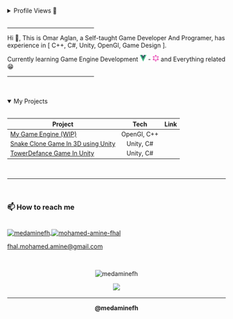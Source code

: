 <br/>

<details>
<summary>Profile Views 👀 </summary>
<br>
<p > <img src="https://komarev.com/ghpvc/?username=Omaranwa&label=Profile%20views&color=0e75b6&style=flat" alt="medaminefh" /> </p>
</details>
<br/>
<hr width="200px" align="left" />

Hi 👋, This is Omar Aglan, a Self-taught Game Developer And Programer, has experience in [ C++, C#, Unity, OpenGl, Game Design ].

Currently learning Game Engine Development <img src="./assets/vue_logo.png" alt="Vuejs logo" width="15px" height="15px" /> - <img src="./assets/graphql.png" alt="Graphql logo" width="15px" height="15px" /> and Everything related 😁

<hr width="200px" align="right" />
<br/>

<br />

<details open>
<summary>My Projects</summary>
<br>

| Project                                                   |     Tech      |                                                       Link |
| --------------------------------------------------------- | :-----------: | ---------------------------------------------------------: |
| [My Game Engine (WIP)](https://github.com/Omaranwa/Pyramid)       |     OpenGl, C++      |     |
| [Snake Clone Game In 3D using Unity](https://github.com/Omaranwa/Just-Another-Snake-Game-3D) | Unity, C# |     |
| [TowerDefance Game In Unity](https://github.com/Omaranwa/Defend-The-Pyramids)        |     Unity, C#      |  |


</details>

<br />

  <hr/>
  <br/>

<h3>📫 How to reach me</h3>
<br>
<a href="https://twitter.com/medaminefh" target="_blank"><img align="center" src="https://raw.githubusercontent.com/rahuldkjain/github-profile-readme-generator/master/src/images/icons/Social/twitter.svg" alt="medaminefh" height="20" width="20" />
</a>
<a href="https://linkedin.com/in/mohamed-amine-fhal" target="_blank"><img align="center" src="https://raw.githubusercontent.com/rahuldkjain/github-profile-readme-generator/master/src/images/icons/Social/linked-in-alt.svg" alt="mohamed-amine-fhal" height="20" width="20" margin="" /></a>

<a href="mailto:fhal.mohamed.amine@gmail.com" target="_blank">fhal.mohamed.amine@gmail.com
</a>

<br/>

<p align="center"><img align="center" src="https://github-readme-stats.vercel.app/api?username=medaminefh&show_icons=true&locale=en&theme=cobalt" alt="medaminefh" /></p>

<p align="center"><img  src="https://github-readme-stats.vercel.app/api/top-langs/?username=medaminefh&layout=compact&langs_count=9&theme=cobalt" /></p>

---

<p align="center"><strong>@medaminefh</strong></p>
